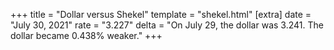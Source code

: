 +++
title = "Dollar versus Shekel"
template = "shekel.html"
[extra]
date = "July 30, 2021"
rate = "3.227"
delta = "On July 29, the dollar was 3.241. The dollar became 0.438% weaker."
+++
